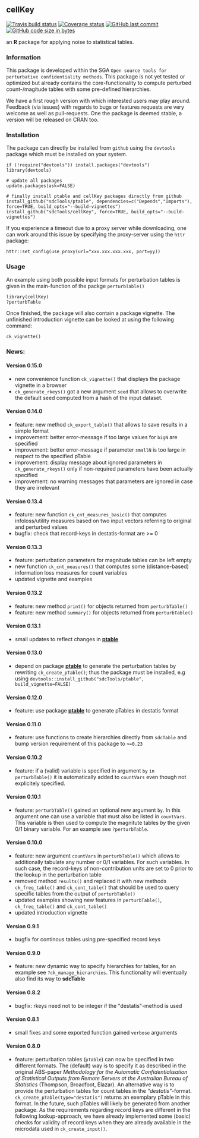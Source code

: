 
cellKey
-------

[![Travis build status](https://travis-ci.org/sdcTools/cellKey.svg?branch=master)](https://travis-ci.org/sdcTools/cellKey) [![Coverage status](https://codecov.io/gh/sdcTools/cellKey/branch/master/graph/badge.svg)](https://codecov.io/github/sdcTools/cellKey?branch=master) [![GitHub last commit](https://img.shields.io/github/last-commit/sdcTools/cellKey.svg?logo=github)](https://github.com/sdcTools/cellKey/commits/master) [![GitHub code size in bytes](https://img.shields.io/github/languages/code-size/sdcTools/cellKey.svg?logo=github)](https://github.com/sdcTools/cellKey)

an **R** package for applying noise to statistical tables.

### Information

This package is developed within the SGA `Open source tools for perturbative confidentiality methods`. This package is not yet tested or optimized but already contains the core-functionality to compute perturbed count-/magitude tables with some pre-defined hierarchies.

We have a first rough version with which interested users may play around. Feedback (via issues) with regards to bugs or features requests are very welcome as well as pull-requests. One the package is deemed stable, a version will be released on CRAN too.

### Installation

The package can directly be installed from `github` using the `devtools` package which must be installed on your system.

    if (!require("devtools")) install.packages("devtools")
    library(devtools)

    # update all packages
    update.packages(ask=FALSE)

    # finally install ptable and cellKey packages directly from github
    install_github("sdcTools/ptable", dependencies=c("Depends","Imports"), force=TRUE, build_opts="--build-vignettes")
    install_github("sdcTools/cellKey", force=TRUE, build_opts="--build-vignettes")


If you experience a timeout due to a proxy server while downloading, one can work around this issue by specifying the proxy-server using the `httr` package:

    httr::set_config(use_proxy(url="xxx.xxx.xxx.xxx, port=yy))

### Usage

An example using both possible input formats for perturbation tables is given in the main-function of the packge `perturbTable()`

    library(cellKey)
    ?perturbTable

Once finished, the package will also contain a package vignette. The unfinished introduction vignette can be looked at using the following command:

    ck_vignette()

### News:

#### Version 0.15.0

-   new convenience function `ck_vignette()` that displays the package vignette in a browser
-   `ck_generate_rkeys()` got a new argument `seed` that allows to overwrite the default seed computed from a hash of the input dataset.

#### Version 0.14.0

-   feature: new method `ck_export_table()` that allows to save results in a simple format
-   improvement: better error-message if too large values for `bigN` are specified
-   improvement: better error-message if parameter `smallN` is too large in respect to the specified pTable
-   improvement: display message about ignored parameters in `ck_generate_rkeys()` only if non-required parameters have been actually specified
-   improvement: no warning messages that parameters are ignored in case they are irrelevant

#### Version 0.13.4

-   feature: new function `ck_cnt_measures_basic()` that computes infoloss/utility measures based on two input vectors referring to original and perturbed values
-   bugfix: check that record-keys in destatis-format are &gt;= 0

#### Version 0.13.3

-   feature: perturbation parameters for magnitude tables can be left empty
-   new function `ck_cnt_measures()` that computes some (distance-based) information loss measures for count variables
-   updated vignette and examples

#### Version 0.13.2

-   feature: new method `print()` for objects returned from `perturbTable()`
-   feature: new method `summary()` for objects returned from `perturbTable()`

#### Version 0.13.1

-   small updates to reflect changes in [**ptable**](http://github.com/tenderle/ptable)

#### Version 0.13.0

-   depend on package [**ptable**](http://github.com/sdcTools/ptable) to generate the perturbation tables by rewriting `ck_create_pTable()`; thus the package must be installed, e.g using `devtools::install_github("sdcTools/ptable", build_vignette=FALSE)`

#### Version 0.12.0

-   feature: use package [**ptable**](http://github.com/sdcTools/ptable) to generate pTables in destatis format

#### Version 0.11.0

-   feature: use functions to create hierarchies directly from `sdcTable` and bump version requirement of this package to `>=0.23`

#### Version 0.10.2

-   feature: if a (valid) variable is specified in argument `by` `in perturbTable()` it is automatically added to `countVars` even though not explicitely specified.

#### Version 0.10.1

-   feature: `perturbTable()` gained an optional new argument `by`. In this argument one can use a variable that must also be listed in `countVars`. This variable is then used to compute the magnitute tables *by* the given 0/1 binary variable. For an example see `?perturbTable`.

#### Version 0.10.0

-   feature: new argument `countVars` in `perturbTable()` which allows to additionally tabulate any number or 0/1 variables. For such variables. In such case, the record-keys of non-contribution units are set to 0 prior to the lookup in the perturbation table
-   removed method `results()` and replaced it with new methods `ck_freq_table()` and `ck_cont_table()` that should be used to query specific tables from the output of `perturbTable()`
-   updated examples showing new features in `perturbTable()`, `ck_freq_table()` and `ck_cont_table()`
-   updated introduction vignette

#### Version 0.9.1

-   bugfix for continous tables using pre-specified record keys

#### Version 0.9.0

-   feature: new dynamic way to specify hierarchies for tables, for an example see `?ck_manage_hierarchies`. This functionality will eventually also find its way to **sdcTable**

#### Version 0.8.2

-   bugfix: rkeys need not to be integer if the "destatis"-method is used

#### Version 0.8.1

-   small fixes and some exported function gained `verbose` arguments

#### Version 0.8.0

-   feature: perturbation tables (`pTable`) can now be specified in two different formats. The (default) way is to specify it as described in the original ABS-paper *Methodology for the Automatic Confidentialisation of Statistical Outputs from Remote Servers at the Australian Bureau of Statistics* (Thompson, Broadfoot, Elazar). An alternative way is to provide the perturbation tables for count tables in the *"destatis"*-format. `ck_create_pTable(type="destatis")` returns an exemplary pTable in this format. In the future, such pTables will likely be generated from another package. As the requirements regarding record keys are different in the following lookup-approach, we have already implemented some (basic) checks for validity of record keys when they are already available in the microdata used in `ck_create_input()`.
